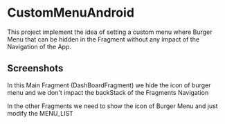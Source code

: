 # CustomMenuAndroid

This project implement the idea of setting a custom menu where Burger Menu that can be hidden in the Fragment without any impact of the Navigation of the App.

## Screenshots

In this Main Fragment (DashBoardFragment) we hide the icon of burger menu and we don't impact the backStack of the Fragments Navigation 


In the other Fragments we need to show the icon of Burger Menu and just modify the MENU_LIST
